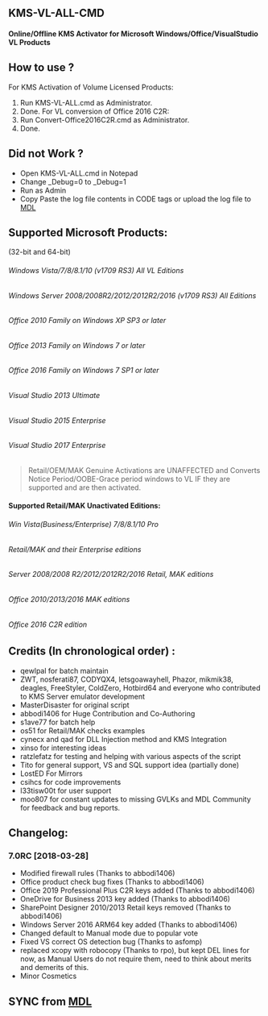 ## KMS-VL-ALL-CMD   

#### Online/Offline KMS Activator for Microsoft Windows/Office/VisualStudio VL Products

## How to use ?
For KMS Activation of Volume Licensed Products:
1. Run KMS-VL-ALL.cmd as Administrator.
2. Done.
For VL conversion of Office 2016 C2R:
1. Run Convert-Office2016C2R.cmd as Administrator.
2. Done.


## Did not Work ?
- Open KMS-VL-ALL.cmd in Notepad
- Change _Debug=0 to _Debug=1
- Run as Admin
- Copy Paste the log file contents in CODE tags or upload the log file to [MDL](https://forums.mydigitallife.net/threads/kms_vl_all-online-offline-kms-activator.63471/)

## Supported Microsoft Products:
(32-bit and 64-bit)
###### Windows Vista/7/8/8.1/10 (v1709 RS3) All VL Editions
###### Windows Server 2008/2008R2/2012/2012R2/2016 (v1709 RS3) All Editions
###### Office 2010 Family on Windows XP SP3 or later
###### Office 2013 Family on Windows 7 or later
###### Office 2016 Family on Windows 7 SP1 or later
###### Visual Studio 2013 Ultimate
###### Visual Studio 2015 Enterprise
###### Visual Studio 2017 Enterprise

>Retail/OEM/MAK Genuine Activations are UNAFFECTED and Converts Notice Period/OOBE-Grace period windows to VL IF they are supported and are then activated.

#### Supported Retail/MAK Unactivated Editions:
###### Win Vista(Business/Enterprise) 7/8/8.1/10 Pro
###### Retail/MAK and their Enterprise editions 
###### Server 2008/2008 R2/2012/2012R2/2016 Retail, MAK editions
###### Office 2010/2013/2016 MAK editions
###### Office 2016 C2R edition  

## Credits (In chronological order) :
- qewlpal for batch maintain 
- ZWT, nosferati87, CODYQX4, letsgoawayhell, Phazor, mikmik38, deagles, FreeStyler, ColdZero, Hotbird64 and everyone who contributed to KMS Server emulator development
- MasterDisaster for original script
- abbodi1406 for Huge Contribution and Co-Authoring
- s1ave77 for batch help
- os51 for Retail/MAK checks examples
- cynecx and qad for DLL Injection method and KMS Integration
- xinso for interesting ideas
- ratzlefatz for testing and helping with various aspects of the script
- Tito for general support, VS and SQL support idea (partially done)
- LostED For Mirrors
- csihcs for code improvements
- l33tisw00t for user support
- moo807 for constant updates to missing GVLKs
and MDL Community for feedback and bug reports.

## Changelog:
### 7.0RC [2018-03-28]
- Modified firewall rules (Thanks to abbodi1406)
- Office product check bug fixes (Thanks to abbodi1406)
- Office 2019 Professional Plus C2R keys added (Thanks to abbodi1406)
- OneDrive for Business 2013 key added (Thanks to abbodi1406)
- SharePoint Designer 2010/2013 Retail keys removed (Thanks to abbodi1406)
- Windows Server 2016 ARM64 key added (Thanks to abbodi1406)
- Changed default to Manual mode due to popular vote
- Fixed VS correct OS detection bug (Thanks to asfomp)
- replaced xcopy with robocopy (Thanks to rpo), but kept DEL lines for now, as Manual Users do not require them, need to think about merits and demerits of this.
- Minor Cosmetics

## SYNC from [MDL](https://forums.mydigitallife.net/threads/kms_vl_all-online-offline-kms-activator.63471/)

